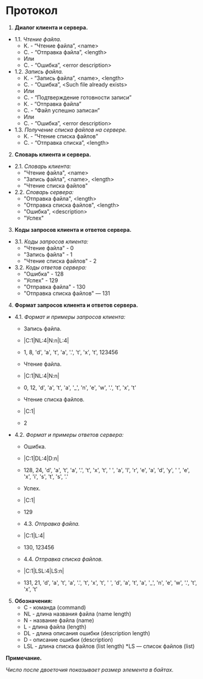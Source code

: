 # Протокол

1. **Диалог клиента и сервера.**

  * 1.1. *Чтение файла.*
    * К. - “Чтение файла”, \<name\>
    * С. - “Отправка файла”, \<length\>
    * Или
    * С. - “Ошибка”, \<error description\>
  * 1.2. *Запись файла.*
    * К. - “Запись файла”, \<name\>, \<length\>
    * С. - “Ошибка”, \<Such file already exists\>
    * Или
    * С. - “Подтверждение готовности записи”
    * К. - “Отправка файла”
    * С. - “Файл успешно записан”
    * Или
    * С. - “Ошибка”, \<error description\>
  * 1.3. *Получение списка файлов на сервере.*
    * К. - “Чтение списка файлов”
    * С. - “Отправка списка”, \<length\>

2. **Словарь клиента и сервера.**

  * 2.1. *Словарь клиента:*
    * "Чтение файла", \<name\>
    * "Запись файла", \<name\>, \<length\>
    * "Чтение списка файлов"
  * 2.2. *Словарь сервера:*
    * "Отправка файла", \<length\>
    * "Отправка списка файлов", \<length\>
    * "Ошибка", \<description\>
    * "Успех"

3. **Коды запросов клиента и ответов сервера.**

  * 3.1. *Коды запросов клиента:*
    * "Чтение файла" - 0
    * "Запись файла" - 1
    * "Чтение списка файлов" - 2
  * 3.2. *Коды ответов сервера:*
    * "Ошибка" - 128
    * "Успех" - 129
    * "Отправка файла" - 130
    * "Отправка списка файлов" — 131

4. **Формат запросов клиента и ответов сервера.**

  * 4.1. *Формат и примеры запросов клиента:*
    * Запись файла.
    * |C:1|NL:4|N:n|L:4|
    * 1, 8, 'd', 'a', 't', 'a', '.', 't', 'x', 't', 123456

    * Чтение файла.
    * |C:1|NL:4|N:n|
    * 0, 12, 'd', 'a', 't', 'a', '\_', 'n', 'e', 'w', '.', 't', 'x', 't'

    * Чтение списка файлов.
    * |C:1|
    * 2
  * 4.2. *Формат и примеры ответов сервера:*
    * Ошибка.
    * |C:1|DL:4|D:n|
    * 128, 24, 'd', 'a', 't', 'a', '.', 't', 'x', 't', ' ', 'a', 'l', 'r', 'e', 'a', 'd', 'y', ' ', 'e', 'x', 'i', 's', 't', 's', '.'

    * Успех.
    * |C:1|
    * 129
    * 4.3. *Отправка файла.*
    * |C:1|L:4|
    * 130, 123456
    * 4.4. *Отправка списка файлов.*
    * |C:1|LSL:4|LS:n|
    * 131, 21, 'd', 'a', 't', 'a', '.', 't', 'x', 't', ' ', 'd', 'a', 't', 'a', '_', 'n', 'e', 'w', '.', 't', 'x', 't'

5. **Обозначения:**
    * C - команда (command)
    * NL - длина названия файла (name length)
    * N - название файла (name)
    * L - длина файла (length)
    * DL - длина описания ошибки (description length)
    * D - описание ошибки (description)
    * LSL - длина списка файлов (list length)
    *LS — список файлов (list)

**Примечание.**

*Число после двоеточия показывает размер элемента в байтах.*

